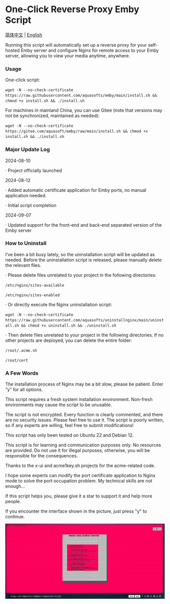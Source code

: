 <h1>One-Click Reverse Proxy Emby Script</h1>

[简体中文](https://github.com/aquasofts/emby/blob/main/README.md) | [English](https://github.com/aquasofts/emby/blob/main/README_EN.md)

Running this script will automatically set up a reverse proxy for your self-hosted Emby server and configure Nginx for remote access to your Emby server, allowing you to view your media anytime, anywhere.

### Usage
One-click script:

`wget -N --no-check-certificate https://raw.githubusercontent.com/aquasofts/emby/main/install.sh && chmod +x install.sh && ./install.sh`

For machines in mainland China, you can use Gitee (note that versions may not be synchronized, maintained as needed):

`wget -N --no-check-certificate https://gitee.com/aquasoft/emby/raw/main/install.sh && chmod +x install.sh && ./install.sh`

### Major Update Log

2024-08-10

· Project officially launched

2024-08-12

· Added automatic certificate application for Emby ports, no manual application needed.

· Initial script completion

2024-09-07

· Updated support for the front-end and back-end separated version of the Emby server

### How to Uninstall

I’ve been a bit busy lately, so the uninstallation script will be updated as needed. Before the uninstallation script is released, please manually delete the relevant files.

· Please delete files unrelated to your project in the following directories:

`/etc/nginx/sites-available`

`/etc/nginx/sites-enabled`

· Or directly execute the Nginx uninstallation script:

`wget -N --no-check-certificate https://raw.githubusercontent.com/aquasofts/uninstallnginx/main/uninstall.sh && chmod +x uninstall.sh && ./uninstall.sh`

· Then delete files unrelated to your project in the following directories. If no other projects are deployed, you can delete the entire folder:

`/root/.acme.sh`

`/root/cert`

### A Few Words

The installation process of Nginx may be a bit slow, please be patient. Enter “y” for all options.

This script requires a fresh system installation environment. Non-fresh environments may cause the script to be unusable.

The script is not encrypted. Every function is clearly commented, and there are no security issues. Please feel free to use it. The script is poorly written, so if any experts are willing, feel free to submit modifications!

This script has only been tested on Ubuntu 22 and Debian 12.

This script is for learning and communication purposes only. No resources are provided. Do not use it for illegal purposes, otherwise, you will be responsible for the consequences.

Thanks to the x-ui and acme1key.sh projects for the acme-related code.

I hope some experts can modify the port certificate application to Nginx mode to solve the port occupation problem. My technical skills are not enough…

If this script helps you, please give it a star to support it and help more people.

If you encounter the interface shown in the picture, just press "y" to continue.

![image](https://github.com/aquasofts/emby/blob/main/image.png)